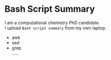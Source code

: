 # Bash Script Summary
I am a computational chemistry PhD candidate.<br>
I upload `Bash script summary` from my own laptop. 
* awk
* sed
* grep<br>
......
